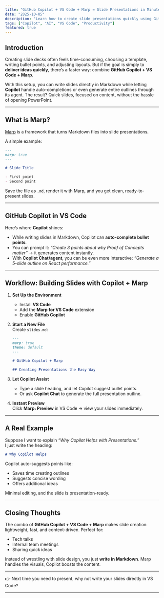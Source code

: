 ```yaml
---
title: "GitHub Copilot + VS Code + Marp = Slide Presentations in Minutes"
date: "2025-10-05"
description: "Learn how to create slide presentations quickly using GitHub Copilot, VS Code, and Marp. This guide walks you through setting up the tools and leveraging AI to generate content, allowing you to focus on delivering ideas without the hassle of traditional slide design."
tags: ["Copilot", "AI", "VS Code", "Productivity"]
featured: true
---
```


## Introduction

Creating slide decks often feels time-consuming, choosing a template, writing bullet points, and adjusting layouts. But if the goal is simply to **deliver ideas quickly**, there’s a faster way: combine **GitHub Copilot + VS Code + Marp**.

With this setup, you can write slides directly in Markdown while letting **Copilot** handle auto-completions or even generate entire outlines through its agent. The result? Quick slides, focused on content, without the hassle of opening PowerPoint.

---

## What is Marp?

[Marp](https://marp.app/) is a framework that turns Markdown files into slide presentations.

A simple example:

```markdown
---
marp: true
---

# Slide Title

- First point
- Second point
```

Save the file as `.md`, render it with Marp, and you get clean, ready-to-present slides.

---

## GitHub Copilot in VS Code

Here’s where **Copilot** shines:

- While writing slides in Markdown, Copilot can **auto-complete bullet points**.
- You can prompt it: _“Create 3 points about why Proof of Concepts matter”_ → it generates content instantly.
- With **Copilot Chat/agent**, you can be even more interactive: _“Generate a 5-slide outline on React performance.”_

---

## Workflow: Building Slides with Copilot + Marp

1. **Set Up the Environment**

   - Install **VS Code**
   - Add the **Marp for VS Code** extension
   - Enable **GitHub Copilot**

2. **Start a New File**  
   Create `slides.md`:

   ```markdown
   ---
   marp: true
   theme: default
   ---

   # GitHub Copilot + Marp

   ## Creating Presentations the Easy Way
   ```

3. **Let Copilot Assist**

   - Type a slide heading, and let Copilot suggest bullet points.
   - Or ask **Copilot Chat** to generate the full presentation outline.

4. **Instant Preview**  
   Click **Marp: Preview** in VS Code → view your slides immediately.

---

## A Real Example

Suppose I want to explain _“Why Copilot Helps with Presentations.”_  
I just write the heading:

```markdown
# Why Copilot Helps
```

Copilot auto-suggests points like:

- Saves time creating outlines
- Suggests concise wording
- Offers additional ideas

Minimal editing, and the slide is presentation-ready.

---

## Closing Thoughts

The combo of **GitHub Copilot + VS Code + Marp** makes slide creation lightweight, fast, and content-driven. Perfect for:

- Tech talks
- Internal team meetings
- Sharing quick ideas

Instead of wrestling with slide design, you just **write in Markdown**. Marp handles the visuals, Copilot boosts the content.

---

👉 Next time you need to present, why not write your slides directly in VS Code?

---
